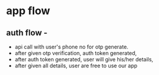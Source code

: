 # app flow

## auth flow -

-   api call with user's phone no for otp generate.
-   after given otp verification, auth token generated,
-   after auth token generated, user will give his/her details,
-   after given all details, user are free to use our app
